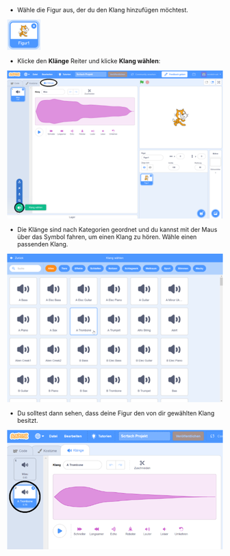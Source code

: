 + Wähle die Figur aus, der du den Klang hinzufügen möchtest.

![Figur](images/sprite-select.png)

+ Klicke den **Klänge** Reiter und klicke **Klang wählen**:

![sounds and choose a sound highlight](images/import-sound.png)

+ Die Klänge sind nach Kategorien geordnet und du kannst mit der Maus über das Symbol fahren, um einen Klang zu hören. Wähle einen passenden Klang.

![Menü der Klänge](images/choose-sound.png)

+ Du solltest dann sehen, dass deine Figur den von dir gewählten Klang besitzt.

![Neuer Klang angezeigt bei seiner Figur](images/sound-imported.png)